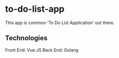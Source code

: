 # to-do-list-app
This app is common 'To Do List Application' out there.

## Technologies
Front End: Vue.JS Back End: Golang
